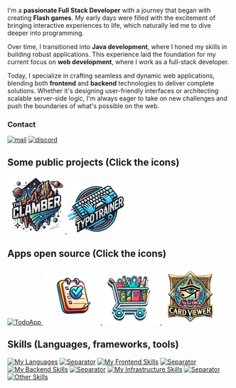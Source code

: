 I'm a **passionate Full Stack Developer** with a journey that began with creating **Flash games**. My early days were filled with the excitement of bringing interactive experiences to life, which naturally led me to dive deeper into programming.

Over time, I transitioned into **Java development**, where I honed my skills in building robust applications. This experience laid the foundation for my current focus on **web development**, where I work as a full-stack developer.

Today, I specialize in crafting seamless and dynamic web applications, blending both **frontend** and **backend** technologies to deliver complete solutions. Whether it's designing user-friendly interfaces or architecting scalable server-side logic, I'm always eager to take on new challenges and push the boundaries of what's possible on the web.

### Contact
[![mail](https://img.shields.io/badge/-lukadevv@proton.me-D14836?style=flat&logo=ProtonMail&logoColor=white)](mailto:lukadevv@proton.me)
[![discord](https://img.shields.io/badge/-Discord-D14836?style=flat&logo=Discord&logoColor=white)](https://discordapp.com/users/lukkaa4)

## Some public projects (Click the icons)
<a href="https://the-clamber.pages.dev">
  <img src="https://raw.githubusercontent.com/lukadevv/lukadevv/refs/heads/main/the-clamber_logo.png" alt="TheClamber" width="130" />
</a>

<a href="https://typotrainer.site">
  <img src="https://raw.githubusercontent.com/lukadevv/lukadevv/main/typo-trainer_logo.png" alt="TypoTrainer" width="130" />
</a>

## Apps open source (Click the icons)
<a href="https://fusion.lukadevv.com/">
  <img src="https://raw.githubusercontent.com/lukadevv/fusion-simulator/refs/heads/main/public/android-chrome-512x512.png" alt="TodoApp" width="130" />
</a>
<a href="https://lukadevv.github.io/todo-app/">
  <img src="https://raw.githubusercontent.com/lukadevv/todo-app/refs/heads/master/public/assets/metadata/android-chrome-512x512.png" alt="TodoApp" width="130" />
</a>
<a href="https://lukadevv.github.io/ecommerce/">
  <img src="https://raw.githubusercontent.com/lukadevv/ecommerce/refs/heads/main/src/assets/logo.png" alt="Ecommerce" width="130" />
</a>
<a href="https://lukadevv.github.io/card-viewer/">
  <img src="https://raw.githubusercontent.com/lukadevv/card-viewer/refs/heads/main/public/assets/android-chrome-512x512.png" alt="CardViewer" width="130" />
</a>


## Skills (Languages, frameworks, tools)

[![My Languages](https://skillicons.dev/icons?i=typescript,javascript,java)](https://github.com/lukadevv/lukadevv) [![Separator](https://skillicons.dev/icons?i=ros)](https://github.com/lukadevv/lukadevv) [![My Frontend Skills](https://skillicons.dev/icons?i=nextjs,vite,astro,react,threejs,html,css,tailwind,materialui,bootstrap,jest)](https://github.com/lukadevv/lukadevv) [![Separator](https://skillicons.dev/icons?i=ros)](https://github.com/lukadevv/lukadevv) [![My Backend Skills](https://skillicons.dev/icons?i=nestjs,express,graphql,prisma)](https://github.com/lukadevv/lukadevv) [![Separator](https://skillicons.dev/icons?i=ros)](https://github.com/lukadevv/lukadevv) [![My Infrastructure Skills](https://skillicons.dev/icons?i=docker,redis,nginx,postgresql,sqlite,cloudflare,supabase)](https://github.com/lukadevv/lukadevv) [![Separator](https://skillicons.dev/icons?i=ros)](https://github.com/lukadevv/lukadevv) [![Other Skills](https://skillicons.dev/icons?i=blender)](https://github.com/lukadevv/lukadevv)
